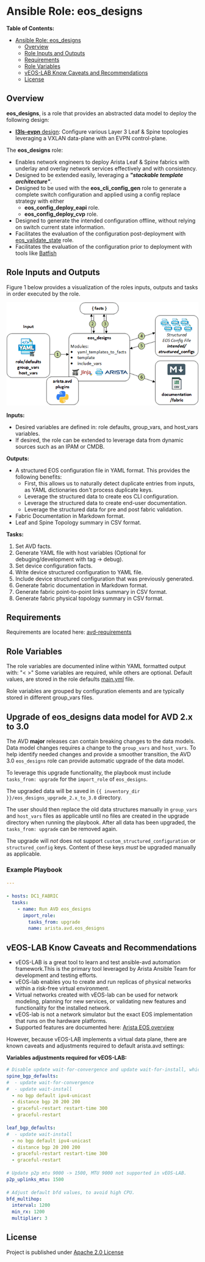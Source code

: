 # Ansible Role: eos_designs

**Table of Contents:**

- [Ansible Role: eos_designs](#ansible-role-eos_designs)
  - [Overview](#overview)
  - [Role Inputs and Outputs](#role-inputs-and-outputs)
  - [Requirements](#requirements)
  - [Role Variables](#role-variables)
  - [vEOS-LAB Know Caveats and Recommendations](#veos-lab-know-caveats-and-recommendations)
  - [License](#license)

## Overview

**eos_designs**, is a role that provides an abstracted data model to deploy the following design:

- [**l3ls-evpn** design](doc/l3ls-evpn.md): Configure various Layer 3 Leaf & Spine topologies leveraging a VXLAN data-plane with an EVPN control-plane.

The **eos_designs** role:

- Enables network engineers to deploy Arista Leaf & Spine fabrics with underlay and overlay network services effectively and with consistency.
- Designed to be extended easily, leveraging a __*"stackable template architecture"*__.
- Designed to be used with the **eos_cli_config_gen** role to generate a complete switch configuration and applied using a config replace strategy with either
  - **eos_config_deploy_eapi** role.
  - **eos_config_deploy_cvp** role.
- Designed to generate the intended configuration offline, without relying on switch current state information.
- Facilitates the evaluation of the configuration post-deployment with [eos_validate_state](../eos_validate_state/README.md) role.
- Facilitates the evaluation of the configuration prior to deployment with tools like [Batfish](https://www.batfish.org/)

## Role Inputs and Outputs

Figure 1 below provides a visualization of the roles inputs, outputs and tasks in order executed by the role.

<!-- ![Figure 1: Ansible Role eos_designs](../../media/role_eos_designs.gif) -->

<div style="text-align:center">
  <img src="../../media/role_eos_designs.gif" />
</div>

**Inputs:**

- Desired variables are defined in: role defaults, group_vars, and host_vars variables.
- If desired, the role can be extended to leverage data from dynamic sources such as an IPAM or CMDB.

**Outputs:**

- A structured EOS configuration file in YAML format. This provides the following benefits:
  - First, this allows us to naturally detect duplicate entries from inputs, as YAML dictionaries don't process duplicate keys.
  - Leverage the structured data to create eos CLI configuration.
  - Leverage the structured data to create end-user documentation.
  - Leverage the structured data for pre and post fabric validation.
- Fabric Documentation in Markdown format.
- Leaf and Spine Topology summary in CSV format.

**Tasks:**

1. Set AVD facts.
2. Generate YAML file with host variables (Optional for debuging/development with tag -> debug).
3. Set device configuration facts.
4. Write device structured configuration to YAML file.
5. Include device structured configuration that was previously generated.
6. Generate fabric documentation in Markdown format.
7. Generate fabric point-to-point links summary in CSV format.
8. Generate fabric physical topology summary in CSV format.

## Requirements

Requirements are located here: [avd-requirements](../../README.md#Requirements)

## Role Variables

The role variables are documented inline within YAML formatted output with: "< >"
Some variables are required, while others are optional.
Default values, are stored in the role defaults [main.yml](https://github.com/aristanetworks/ansible-avd/tree/devel/ansible_collections/arista/avd/roles/eos_designs/defaults) file.

Role variables are grouped by configuration elements and are typically stored in different group_vars files.

## Upgrade of eos_designs data model for AVD 2.x to 3.0

The AVD **major** releases can contain breaking changes to the data models.
Data model changes requires a change to the `group_vars` and `host_vars`. To help identify needed changes and provide a smoother transition, the AVD 3.0 `eos_designs` 
role can provide automatic upgrade of the data model. 

To leverage this upgrade functionality, the playbook must include `tasks_from: upgrade` for the `import_role` of `eos_designs`.

The upgraded data will be saved in `{{ inventory_dir }}/eos_designs_upgrade_2.x_to_3.0` directory.

The user should then replace the old data structures manually in `group_vars` and `host_vars` files as applicable until no files are created in the upgrade directory when
running the playbook. After all data has been upgraded, the `tasks_from: upgrade` can be removed again.

The upgrade will _not_ does not support `custom_structured_configuration` or `structured_config` keys. Content of these keys _must_ be upgraded manually as applicable.

### Example Playbook

```yaml
---

- hosts: DC1_FABRIC
  tasks:
    - name: Run AVD eos_designs
      import_role:
        tasks_from: upgrade
        name: arista.avd.eos_designs
```

## vEOS-LAB Know Caveats and Recommendations

- vEOS-LAB is a great tool to learn and test ansible-avd automation framework.This is the primary tool leveraged by Arista Ansible Team for development and testing efforts.
- vEOS-lab enables you to create and run replicas of physical networks within a risk-free virtual environment.
- Virtual networks created with vEOS-lab can be used for network modeling, planning for new services, or validating new features and functionality for the installed network.
- vEOS-lab is not a network simulator but the exact EOS implementation that runs on the hardware platforms.
- Supported features are documented here: [Arista EOS overview](https://www.arista.com/en/products/eos)

However, because vEOS-LAB implements a virtual data plane, there are known caveats and adjustments required to default arista.avd settings:

**Variables adjustments required for vEOS-LAB:**

```yaml
# Disable update wait-for-convergence and update wait-for-install, which is not supported in vEOS-LAB.
spine_bgp_defaults:
#  - update wait-for-convergence
#  - update wait-install
  - no bgp default ipv4-unicast
  - distance bgp 20 200 200
  - graceful-restart restart-time 300
  - graceful-restart

leaf_bgp_defaults:
#  - update wait-install
  - no bgp default ipv4-unicast
  - distance bgp 20 200 200
  - graceful-restart restart-time 300
  - graceful-restart

# Update p2p mtu 9000 -> 1500, MTU 9000 not supported in vEOS-LAB.
p2p_uplinks_mtu: 1500

# Adjust default bfd values, to avoid high CPU.
bfd_multihop:
  interval: 1200
  min_rx: 1200
  multiplier: 3
```

## License

Project is published under [Apache 2.0 License](../../LICENSE)
